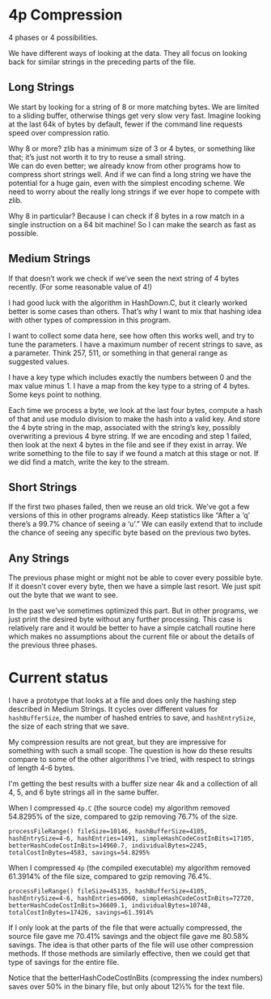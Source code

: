 # 4p Compression

4 phases or 4 possibilities.

We have different ways of looking at the data.  They all focus on looking back for similar strings in the preceding parts of the file.

## Long Strings
We start by looking for a string of 8 or more matching bytes.
We are limited to a sliding buffer, otherwise things get very slow very fast.
Imagine looking at the last 64k of bytes by default, fewer if the command line requests speed over compression ratio.

Why 8 or more?  zlib has a minimum size of 3 or 4 bytes, or something like that; it’s just not worth it to try to reuse a small string.  
We can do even better; we already know from other programs how to compress short strings well.
And if we can find a long string we have the potential for a huge gain, even with the simplest encoding scheme.
We need to worry about the really long strings if we ever hope to compete with zlib.

Why 8 in particular?
Because I can check if 8 bytes in a row match in a single instruction on a 64 bit machine!
So I can make the search as fast as possible.

## Medium Strings
If that doesn’t work we check if we’ve seen the next string of 4 bytes recently.
(For some reasonable value of 4!)

I had good luck with the algorithm in HashDown.C, but it clearly worked better is some cases than others.
That’s why I want to mix that hashing idea with other types of compression in this program.

I want to collect some data here, see how often this works well, and try to tune the parameters.
I have a maximum number of recent strings to save, as a parameter.
Think 257, 511, or something in that general range as suggested values.

I have a key type which includes exactly the numbers between 0 and the max value minus 1.
I have a map from the key type to a string of 4 bytes.
Some keys point to nothing.

Each time we process a byte, we look at the last four bytes, compute a hash of that and use modulo division to make the hash into a valid key.
And store the 4 byte string in the map, associated with the string’s key, possibly overwriting a previous 4 byre string.
If we are encoding and step 1 failed, then look at the next 4 bytes in the file and see if they exist in array.
We write something to the file to say if we found a match at this stage or not.
If we did find a match, write the key to the stream.

## Short Strings
If the first two phases failed, then we reuse an old trick.
We’ve got a few versions of this in other programs already.
Keep statistics like “After a ‘q’ there’s a 99.7% chance of seeing a ‘u’.”  We can easily extend that to include the chance of seeing any specific byte based on the previous two bytes.

## Any Strings
The previous phase might or might not be able to cover every possible byte.
If it doesn’t cover every byte, then we have a simple last resort.
We just spit out the byte that we want to see.

In the past we’ve sometimes optimized this part.
But in other programs, we just print the desired byte without any further processing.
This case is relatively rare and it would be better to have a simple catchall routine here which makes no assumptions about the current file or about the details of the previous three phases.  

# Current status

I have a prototype that looks at a file and does only the hashing step described in Medium Strings.
It cycles over different values for `hashBufferSize`, the number of hashed entries to save, and `hashEntrySize`, the size of each string that we save.

My compression results are not great, but they are impressive for something with such a small scope.
The question is how do these results compare to some of the other algorithms I've tried, with respect to strings of length 4-6 bytes.

I'm getting the best results with a buffer size near 4k and a collection of all 4, 5, and 6 byte strings all in the same buffer.

When I compressed `4p.C` (the source code) my algorithm removed 54.8295% of the size, compared to gzip removing 76.7% of the size.
```
processFileRange() fileSize=10146, hashBufferSize=4105, hashEntrySize=4-6, hashEntries=1491, simpleHashCodeCostInBits=17105, betterHashCodeCostInBits=14960.7, individualBytes=2245, totalCostInBytes=4583, savings=54.8295%
```

When I compressed `4p` (the compiled executable) my algorithm removed 61.3914% of the file size, compared to gzip removing 76.4%.

```
processFileRange() fileSize=45135, hashBufferSize=4105, hashEntrySize=4-6, hashEntries=6060, simpleHashCodeCostInBits=72720, betterHashCodeCostInBits=36609.1, individualBytes=10748, totalCostInBytes=17426, savings=61.3914%
```

If I only look at the parts of the file that were actually compressed, the source file gave me 70.41% savings and the object file gave me 80.58% savings.
The idea is that other parts of the file will use other compression methods.
If those methods are similarly effective, then we could get that type of savings for the entire file.

Notice that the betterHashCodeCostInBits (compressing the index numbers) saves over 50% in the binary file, but only about 12½% for the text file.